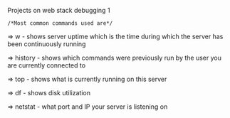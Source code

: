 Projects on web stack debugging 1

    /*Most common commands used are*/

=> w - shows server uptime which is the time during which the server has been continuously running

=> history - shows which commands were previously run by the user you are currently connected to

=> top - shows what is currently running on this server

=> df - shows disk utilization

=> netstat - what port and IP your server is listening on
